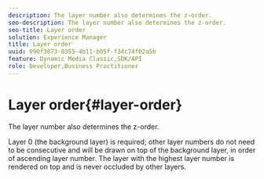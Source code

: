 ```yaml
---
description: The layer number also determines the z-order.
seo-description: The layer number also determines the z-order.
seo-title: Layer order
solution: Experience Manager
title: Layer order
uuid: 090f3873-8355-4b11-b05f-f34c74f02a5b
feature: Dynamic Media Classic,SDK/API
role: Developer,Business Practitioner
---
```


# Layer order{#layer-order}

The layer number also determines the z-order.

Layer 0 (the background layer) is required; other layer numbers do not need to be consecutive and will be drawn on top of the background layer, in order of ascending layer number. The layer with the highest layer number is rendered on top and is never occluded by other layers. 
